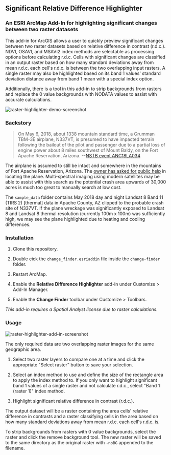 ## Significant Relative Difference Highlighter

### An ESRI ArcMap Add-In for highlighting significant changes between two raster datasets

This add-in for ArcGIS allows a user to quickly preview significant changes between two raster datasets based on relative difference in contrast (r.d.c.). NDVI, OSAVI, and MSAVI2 index methods are selectable as processing options before calculating r.d.c. Cells with significant changes are classified in an output raster based on how many standard deviations away from mean r.d.c. each cell's r.d.c. is between the two overlapping input rasters. A single raster may also be highlighted based on its band 1 values' standard deviation distance away from band 1 mean with a special index option. 

Additionally, there is a tool in this add-in to strip backgrounds from rasters and replace the 0 value backgrounds with NODATA values to assist with accurate calculations.

![raster-highlighter-demo-screenshot](https://gitlab.com/ansonl/significant-change-preview/raw/master/demo_screenshot.PNG)

### Backstory

> On May 6, 2018, about 1338 mountain standard time, a Grumman TBM-3E airplane, N337VT, is presumed to have impacted terrain following the bailout of the pilot and passenger due to a partial loss of engine power about 8 miles southwest of Mount Baldy, on the Fort Apache Reservation, Arizona. 
--[NSTB event ANC18LA034](https://www.ntsb.gov/_layouts/ntsb.aviation/brief.aspx?ev_id=20180507X34747)

The airplane is assumed to still be intact and somewhere in the mountains of Fort Apache Reservation, Arizona. The [owner has asked for public help](http://tbmavenger.blogspot.com/2018/06/tbm-avenger-lost-in-white-mountains-of.html) in locating the plane. Multi-spectral imaging using modern satellites may be able to assist with this search as the potential crash area upwards of 30,000 acres is much too great to manually search at low cost. 

The `sample_data` folder contains May 2018 day and night Landsat 8 Band 11 (TIRS 2) [thermal] data in Apache County, AZ clipped to the probable crash site of N337VT. If the plane wreckage was significantly exposed to Landsat 8 and Landsat 8 thermal resolution (currently 100m x 100m) was sufficiently high, we may see the plane highlighted due to heating and cooling differences. 

### Installation

1. Clone this repository.

2. Double cick the `change_finder.esriaddin` file inside the `change-finder` folder. 

3. Restart ArcMap.

4. Enable the **Relative Difference Highlighter** add-in under Customize > Add-In Manager.

5. Enable the **Change Finder** toolbar under Customize > Toolbars.

*This add-in requires a Spatial Analyst license due to raster calculations.*

### Usage

![raster-highlighter-add-in-screenshot](https://gitlab.com/ansonl/significant-change-preview/raw/master/add-in_screenshot.PNG)

The only required data are two overlapping raster images for the same geographic area. 

1. Select two raster layers to compare one at a time and click the appropriate "Select raster" button to save your selection.

2. Select an index method to use and define the size of the rectangle area to apply the index method to. If you only want to highlight significant band 1 values of a single raster and not calculate r.d.c., select "Band 1 (raster 1)" index method. 

3. Highlight significant relative difference in contrast (r.d.c.). 

The output dataset will be a raster containing the area cells' relative difference in contrasts and a raster classifying cells in the area based on how many standard deviations away from mean r.d.c. each cell's r.d.c. is. 

To strip backgrounds from rasters with 0 value backgrounds, select the raster and click the remove background tool. The new raster will be saved to the same directory as the original raster with `-noBG` appended to the filename.
